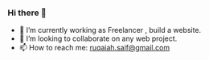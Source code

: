 ### Hi there 👋
- 🔭 I’m currently working as Freelancer , build a website.
- 👯 I’m looking to collaborate on any web project.
- 📫 How to reach me: ruqaiah.saif@gmail.com 
<!--
**RuqaiahSaif/RuqaiahSaif** is a ✨ _special_ ✨ repository because its `README.md` (this file) appears on your GitHub profile.

Here are some ideas to get you started:

- 🔭 I’m currently working on ...
- 🌱 I’m currently learning ...
- 👯 I’m looking to collaborate on ...
- 🤔 I’m looking for help with ...
- 💬 Ask me about ...
- 📫 How to reach me: ...
- 😄 Pronouns: ...
- ⚡ Fun fact: ...
-->
